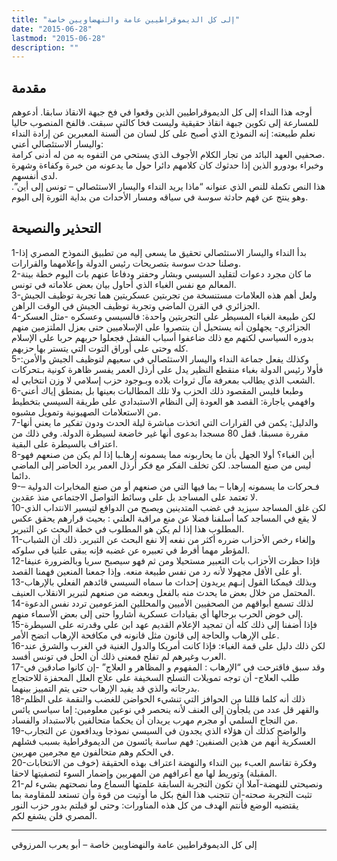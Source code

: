```yaml
---
title: "إلى كل الديموقراطيين عامة والنهضاويين خاصة"
date: "2015-06-28"
lastmod: "2015-06-28"
description: ""
---
```

## **مقدمة**

أوجه هذا النداء إلى كل الديموقراطيين الذين وقعوا في فخ جبهة الانقاذ سابقا. أدعوهم للمسارعة إلى تكوين جبهة انقاذ حقيقية وليست فخا كالتي سبقت. فالفخ المنصوب حاليا نعلم طبيعته: إنه النموذج الذي أصبح على كل لسان من ألسنة المعبرين عن إرادة النداء واليسار الاستئصالي أعني:  
صحفيي العهد البائد من تجار الكلام الأجوف الذي يستحي من التفوه به من له أدنى كرامة.  
وخبراء بودورو الذين إذا حدثوك كان كلامهم دائرا حول ما يدعونه من خبرة وكفاءة وشهرة لدى أنفسهم.  
هذا النص تكملة للنص الذي عنوانه “ماذا يريد النداء واليسار الاستئصالي – تونس إلى أين”. وهو ينتج عن فهم حادثة سوسة في سياقه ومسار الأحداث من بداية الثورة إلى اليوم.

## **التحذير والنصيحة**

1-بدأ النداء واليسار الاستئصالي تحقيق ما يسعى إليه من تطبيق النموذح المصري إذا وصلنا حدث سوسة بتصريحات رئيس الدولة وإعلامهما والقرارات.  
2-ما كان مجرد دعوات لتقليد السيسي وبشار وحفتر ودفاعا عنهم بات اليوم خطة بينة المعالم مع نفس الغباء الذي أحاول بيان بعض علاماته في تونس.  
3-ولعل أهم هذه العلامات مستنسخة من تجربتين عسكريتين هما تجربة توظيف الجيش الجزائري في القرن الماضي وتجربة توظيف الجيش في الوقت الراهن.  
4-لكن طبيعة الغباء المسيطر على التجربتين واحدة: فالسيسي وعسكره -مثل العسكر الجزائري- يجهلون أنه يستحيل أن ينتصروا على الإسلاميين حتى بعزل الملتزمين منهم بدوره السياسي لكنهم مع ذلك ضاعفوا أسباب الفشل فجعلوا حربهم حربا على الإسلام كله وحتى على أوراق التوت التي يتستر بها حزبهم.  
5-وكذلك يفعل جماعة النداء واليسار الاستئصالي في سعيهم لتوظيف الجيش والأمن: فأولا رئيس الدولة بغباء منقطع النظير يدل على أرذل العمر يفسر ظاهرة كونية بـتحركات الشعب الذي يطالب بمعرفة مآل ثروات بلاده وبـوجود حزب إسلامي لا وزن انتخابي له.  
6-وطبعا فليس المقصود ذلك الحزب ولا تلك المطالبات بعينها بل بمنطق إياك أعني وافهمي ياجارة: القصد هو العودة إلى النظام الاستبدادي على طريقة السيسي بتخطيط من الاستعلامات الصهيونية وتمويل مشبوه.  
7-والدليل: يكمن في القرارات التي اتخذت مباشرة ليلة الحدث ودون تفكير ما يعني أنها مقررة مسبقا. قفل 80 مسجدا بدعوى أنها غير خاضعة لسيطرة الدولة. وفي ذلك من اعتراف بالسيطرة على البقية.  
8-أين الغباء؟ أولا الجهل بأن ما يحاربونه مما يسمونه إرهاـبا إذا لم يكن من صنعهم فهو ليس من صنع المساجد. لكن تخلف الفكر مع فكر أرذل العمر يرد الحاضر إلى الماضي دائما.  
9-فـحركات ما يسمونه إرهابا – بما فيها التي من صنعهم أو من صنع المخابرات الدولية – لا تعتمد على المساجد بل على وسائط التواصل الاجتماعي منذ عقدين.  
10-لكن غلق المساجد سيزيد في غضب المتدينين ويصبح من الدوافع لتيسير الانتداب الذي لا يقع في المساجد كما أسلفنا فضلا عن منع مراقبة العلني : بحيث قرارهم يحقق عكس المطلوب هذا إذا لم يكن هو المطلوب في خطة البحث عن التبرير.  
11-وإلغاء رخص الأحزاب ضرره أكثر من نفعه إلا نفع البحث عن التبرير. ذلك أن الشباب المؤطر مهما أفرط في تعبيره عن غضبه فإنه يبقى علنيا في سلوكه.  
12-فإذا حظرت الأحزاب بات التعبير مستحيلا ومن ثم فهو سيصبح سريا وبالضرورة عنيفا أو على الأقل مجهولا لأنه رد من نفس طبيعة منعه. وإذا جمعنا المنعين فهمنا القصد.  
13-وبذلك فيمكنا القول إنـهم يريدون إحداث ما سماه السيسي قائدهم الفعلي بالإرهاب المحتمل من خلال بعض ما يحدث منه بالفعل وبعضه من صنعهم لتبرير الانقلاب العنيف.  
14-لذلك تسمع أبواقهم من الصحفيين الأميين والمحللين المزعومين تردد نفس الدعوة إلى خوض الحرب برجالها أي بقيادات عسكرية أشاروا حتى إلى بعض الأسماء منهم.  
15-فإذا أضفنا إلى ذلك كله أن تمجيد الإعلام القديم عهد ابن علي وقدرته على السيطرة على الإرهاب والحاجة إلى قانون مثل قانونه في مكافحة الإرهاب اتضح الأمر.  
16-لكن ذلك دليل على قمة الغباء: فإذا كانت أمريكا والدول الغنية في الغرب والشرق عند العرب وغيرهم لم تفلح فمعنى ذلك أن الحل في تونس أفسد.  
17-وقد سبق فاقترحت في “الإرهاب : المفهوم و المظاهر و العلاج” -إن كانوا صادقين في طلب العلاج- أن توجه تمويلات التسلح السخيفة على علاج العلل المحفزة للاحتجاج بدرجاته والذي قد يفيد الإرهاب حتى يتم التمييز بينهما.  
18-ذلك أنه كلما قللنا من الحوافز التي تنشيء الحواضن للغضب والنقمة على الظلم والقهر قل عدد من يلجأون إلى العنف لأنه ينحصر في نوعين معلومين: إما سياسي يائس من النجاح السلمي أو مجرم مهرب يريدان أن يحكما متحالفين بالاستبداد والفساد.  
19-والواضح كذلك أن هؤلاء الذي يجدون في السيسي نموذجا ويدافعون عن التجارب العسكرية أنهم من هذين الصنفين: فهم ساسة يائسون من الديموقراطية بسبب فشلهم في الحكم وهم متحالفون مع مجرمين مهربين.  
20-وفكرة تقاسم العبء بين النداء والنهضة اعتراف بهذه الحقيقة (خوف من الانتخابات المقبلة) وتوريط لها مع أعرافهم من المهربين وإضمار السوء لتصفيتها لاحقا.  
21-ونصيحتي للنهضة-آملا أن تكون التجربة السابقة علمتها السماع وما نصحتهم بشيء لم تثبت التجربة صحته-أن تتجنب هذا الفخ بكل ما أوتيت من قوة وأن تستعد للمقاومة بما يقتضيه الوضع فأنتم الهدف من كل هذه المناورات: وحتى لو قبلتم بدور حزب النور المصري فلن يشفع لكم.

---

إلى كل الديموقراطيين عامة والنهضاويين خاصة – أبو يعرب المرزوقي

###